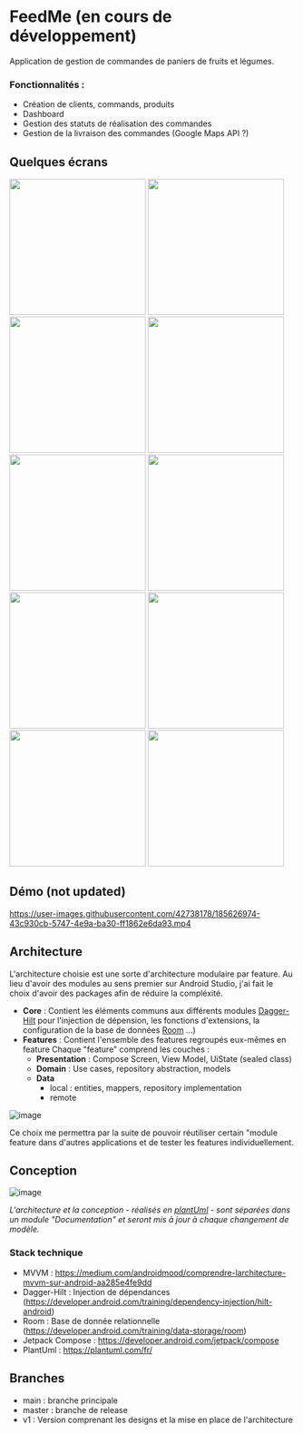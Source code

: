 # FeedMe (en cours de développement)
Application de gestion de commandes de paniers de fruits et légumes. 

### Fonctionnalités : 
- Création de clients, commands, produits
- Dashboard 
- Gestion des statuts de réalisation des commandes
- Gestion de la livraison des commandes (Google Maps API ?)

## Quelques écrans 

<p float="center">
  <img src="https://user-images.githubusercontent.com/42738178/206867415-b3328c3b-e37c-45ae-8a7b-96d74f780d01.png" width="240" />
  <img src="https://user-images.githubusercontent.com/42738178/206867468-0260bd53-16eb-4d4b-860b-ec8b5c1d2d9a.png" width="240" /> 
  <img src="https://user-images.githubusercontent.com/42738178/206867495-6d213b99-024e-40cb-981b-b25e9e384ca7.png" width="240" />

  <img src="https://user-images.githubusercontent.com/42738178/206867681-e5b143e9-e14a-4bac-ab7f-3591f10fe502.png" width="240" />
  <img src="https://user-images.githubusercontent.com/42738178/206867686-4d5b0d56-37ad-4f89-b164-2ee78d35ee83.png" width="240" />
  <img src="https://user-images.githubusercontent.com/42738178/206867690-d5916e3b-12a9-40a5-9ffa-1da59b149821.png" width="240" />
  
  <img src="https://user-images.githubusercontent.com/42738178/206867670-6fb71dd3-b50c-4048-9693-661bddc523f6.png" width="240" />
  <img src="https://user-images.githubusercontent.com/42738178/206867675-77b4cd45-b091-451d-bdd5-876540fa4626.png" width="240" />
  
  <img src="https://user-images.githubusercontent.com/42738178/206867659-04c79a9e-3ad5-47f6-b76b-42e8f5252daa.png" width="240" />
  <img src="https://user-images.githubusercontent.com/42738178/206867666-b4598849-b81d-4bde-b309-255b2b44ea60.png" width="240" />

</p>

## Démo (not updated) 

https://user-images.githubusercontent.com/42738178/185626974-43c930cb-5747-4e9a-ba30-ff1862e6da93.mp4

## Architecture
L'architecture choisie est une sorte d'architecture modulaire par feature. Au lieu d'avoir des modules au sens premier sur Android Studio, j'ai fait le choix d'avoir des packages afin de réduire la compléxité. 
- **Core** : Contient les éléments communs aux différents modules [Dagger-Hilt](https://developer.android.com/training/dependency-injection/hilt-android) pour l'injection de dépension, les fonctions d'extensions, la configuration de la base de données [Room](https://developer.android.com/training/data-storage/room) ...)
- **Features** : Contient l'ensemble des features regroupés eux-mêmes en feature
  Chaque "feature" comprend les couches :
    - **Presentation** : Compose Screen, View Model, UiState (sealed class)
    - **Domain** : Use cases, repository abstraction, models
    - **Data**
      - local : entities, mappers, repository implementation
      - remote

![image](https://user-images.githubusercontent.com/42738178/187178141-fceb9dc1-965c-4f2e-bebd-472ba5ad29a8.png)

Ce choix me permettra par la suite de pouvoir réutiliser certain "module feature dans d'autres applications et de tester les features individuellement.

## Conception 

![image](https://user-images.githubusercontent.com/42738178/187171106-a44efd37-7501-41f0-af77-513d9dc047fe.png)

*L'architecture et la conception - réalisés en [plantUml](https://plantuml.com/fr/) - sont séparées dans un module "Documentation" et seront mis à jour à chaque changement de modèle.*

### Stack technique 

- MVVM : https://medium.com/androidmood/comprendre-larchitecture-mvvm-sur-android-aa285e4fe9dd
- Dagger-Hilt : Injection de dépendances (https://developer.android.com/training/dependency-injection/hilt-android)
- Room : Base de donnée relationnelle (https://developer.android.com/training/data-storage/room)
- Jetpack Compose : https://developer.android.com/jetpack/compose
- PlantUml : https://plantuml.com/fr/

## Branches 

- main : branche principale
- master : branche de release
- v1 : Version comprenant les designs et la mise en place de l'architecture 
